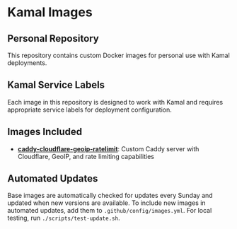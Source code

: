 # Kamal Images

## Personal Repository

This repository contains custom Docker images for personal use with Kamal deployments.

## Kamal Service Labels

Each image in this repository is designed to work with Kamal and requires appropriate service labels for deployment configuration.

## Images Included

- **[caddy-cloudflare-geoip-ratelimit](./caddy-cloudflare-geoip-ratelimit)**: Custom Caddy server with Cloudflare, GeoIP, and rate limiting capabilities

## Automated Updates

Base images are automatically checked for updates every Sunday and updated when new versions are available. To include new images in automated updates, add them to `.github/config/images.yml`. For local testing, run `./scripts/test-update.sh`.
